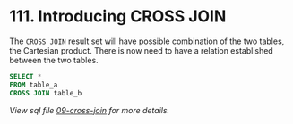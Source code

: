 # 111. Introducing CROSS JOIN

The `CROSS JOIN` result set will have possible combination of the two tables, the Cartesian product. There is now need to have a relation established between the two tables.

```sql
SELECT *
FROM table_a
CROSS JOIN table_b
```

_View sql file [09-cross-join](./sql/09-cross-join.sql) for more details._
